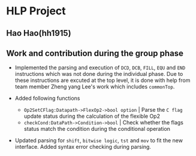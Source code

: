 # HLP Project  
## Hao Hao(hh1915)

## Work and contribution during the group phase 

* Implemented the parsing and execution of `DCD`, `DCB`, `FILL`, `EQU` and `END` instructions which was not done during the individual phase. Due to these instructions are excuted at the top level, it is done with help from team member Zheng yang Lee's work which includes `commonTop`.   

* Added following functions
    * `Op2SetCFlag:Datapath->FlexOp2->bool option` | Parse the `C flag` update status during the calculation of the flexible Op2
    * `checkCond:DataPath->Condition->bool` | Check whether the flags status match the condition during the conditional operation

* Updated parsing for `shift`, `bitwise logic`, `tst` and `mov` to fit the new interface. Added syntax error checking during  parsing. 
    









